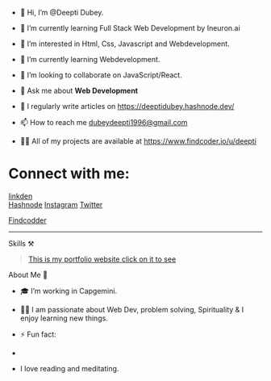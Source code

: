 - 👋 Hi, I’m @Deepti Dubey.

- 🌱 I’m currently learning Full Stack Web Development by Ineuron.ai

- 👀 I’m interested in Html, Css, Javascript and Webdevelopment.

- 🌱 I’m currently learning Webdevelopment.

- 👯 I’m looking to collaborate on JavaScript/React.

- 💬 Ask me about **Web Development**

- 📝 I regularly write articles on https://deeptidubey.hashnode.dev/

- 📫 How to reach me dubeydeepti1996@gmail.com

- 👨‍💻 All of my projects are available at https://www.findcoder.io/u/deepti

# Connect with me:

[linkden](https://linkedin.com/in/deepti-dubey-83101220b)       
[Hashnode](https://deeptidubey.hashnode.dev/)
[Instagram](https://www.instagram.com/deepti_webdev/)
[Twitter](https://twitter.com/DeeptiD70928388)

[Findcodder](https://www.findcoder.io/u/deepti)


 <hr/>
 
 Skills ⚒️
 
 
 
 
>  [This is my portfolio website click on it to see](https://deeptiportfolio-websites.netlify.app/)
 
About Me 🚀

- 🎓 I’m working in Capgemini.

- 👨‍💻 I am passionate about Web Dev, problem solving, Spirituality & I enjoy learning new things.

- ⚡ Fun fact: 
- 
- I love reading and meditating.


 
